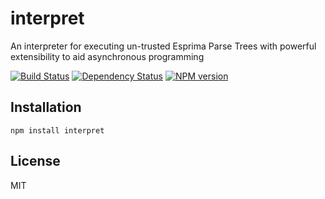 # interpret

An interpreter for executing un-trusted Esprima Parse Trees with powerful extensibility to aid asynchronous programming

[![Build Status](https://img.shields.io/travis/ForbesLindesay/interpret/master.svg)](https://travis-ci.org/ForbesLindesay/interpret)
[![Dependency Status](https://img.shields.io/david/ForbesLindesay/interpret.svg)](https://david-dm.org/ForbesLindesay/interpret)
[![NPM version](https://img.shields.io/npm/v/interpret.svg)](https://www.npmjs.com/package/interpret)

## Installation

    npm install interpret

## License

  MIT